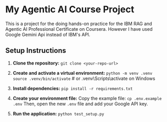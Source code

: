 # My Agentic AI Course Project

This is a project for the doing hands-on practice for the IBM RAG and Agentic AI Professional Certificate on Coursera. However I have used Google Gemini Api instead of IBM's API.

## Setup Instructions

1.  **Clone the repository:**
    `git clone <your-repo-url>`

2.  **Create and activate a virtual environment:**
    `python -m venv .venv`
    `source .venv/bin/activate`  # or .venv\Scripts\activate on Windows

3.  **Install dependencies:**
    `pip install -r requirements.txt`

4.  **Create your environment file:**
    Copy the example file: `cp .env.example .env`
    Then, open the new `.env` file and add your Google API key.

5.  **Run the application:**
    `python test_setup.py`